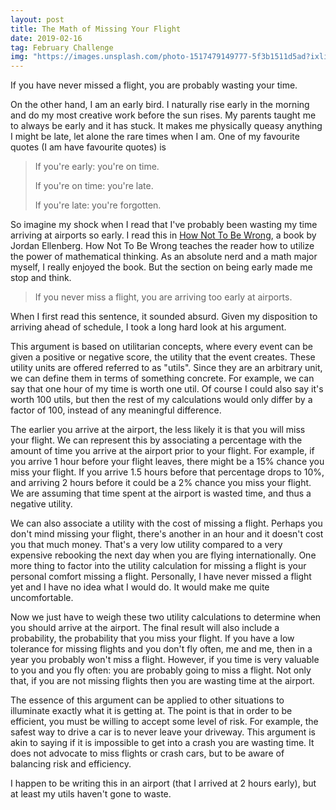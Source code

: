 ```yaml
---
layout: post
title: The Math of Missing Your Flight
date: 2019-02-16
tag: February Challenge
img: "https://images.unsplash.com/photo-1517479149777-5f3b1511d5ad?ixlib=rb-1.2.1&q=80&fm=jpg&crop=entropy&cs=tinysrgb&w=1080&fit=max&ixid=eyJhcHBfaWQiOjExNzczfQ"
---
```


If you have never missed a flight, you are probably wasting your time.

On the other hand, I am an early bird. I naturally rise early in the morning and do my most creative work before the sun rises. My parents taught me to always be early and it has stuck. It makes me physically queasy anything I might be late, let alone the rare times when I am. One of my favourite quotes (I am have favourite quotes) is

> If you're early: you're on time.
>
> If you're on time: you're late.
>
> If you're late: you're forgotten.

So imagine my shock when I read that I've probably been wasting my time arriving at airports so early. I read this in [How Not To Be Wrong](https://www.amazon.ca/How-Not-Be-Wrong-Mathematical/dp/1594205221), a book by Jordan Ellenberg. How Not To Be Wrong teaches the reader how to utilize the power of mathematical thinking. As an absolute nerd and a math major myself, I really enjoyed the book. But the section on being early made me stop and think.

> If you never miss a flight, you are arriving too early at airports.

When I first read this sentence, it sounded absurd. Given my disposition to arriving ahead of schedule, I took a long hard look at his argument.

This argument is based on utilitarian concepts, where every event can be given a positive or negative score, the utility that the event creates. These utility units are offered referred to as "utils". Since they are an arbitrary unit, we can define them in terms of something concrete. For example, we can say that one hour of my time is worth one util. Of course I could also say it's worth 100 utils, but then the rest of my calculations would only differ by a factor of 100, instead of any meaningful difference.

The earlier you arrive at the airport, the less likely it is that you will miss your flight. We can represent this by associating a percentage with the amount of time you arrive at the airport prior to your flight. For example, if you arrive 1 hour before your flight leaves, there might be a 15% chance you miss your flight. If you arrive 1.5 hours before that percentage drops to 10%, and arriving 2 hours before it could be a 2% chance you miss your flight. We are assuming that time spent at the airport is wasted time, and thus a negative utility.

We can also associate a utility with the cost of missing a flight. Perhaps you don't mind missing your flight, there's another in an hour and it doesn't cost you that much money. That's a very low utility compared to a very expensive rebooking the next day when you are flying internationally. One more thing to factor into the utility calculation for missing a flight is your personal comfort missing a flight. Personally, I have never missed a flight yet and I have no idea what I would do. It would make me quite uncomfortable.

Now we just have to weigh these two utility calculations to determine when you should arrive at the airport. The final result will also include a probability, the probability that you miss your flight. If you have a low tolerance for missing flights and you don't fly often, me and me, then in a year you probably won't miss a flight. However, if you time is very valuable to you and you fly often: you are probably going to miss a flight. Not only that, if you are not missing flights then you are wasting time at the airport.

The essence of this argument can be applied to other situations to illuminate exactly what it is getting at. The point is that in order to be efficient, you must be willing to accept some level of risk. For example, the safest way to drive a car is to never leave your driveway. This argument is akin to saying if it is impossible to get into a crash you are wasting time. It does not advocate to miss flights or crash cars, but to be aware of balancing risk and efficiency.

I happen to be writing this in an airport (that I arrived at 2 hours early), but at least my utils haven't gone to waste.
